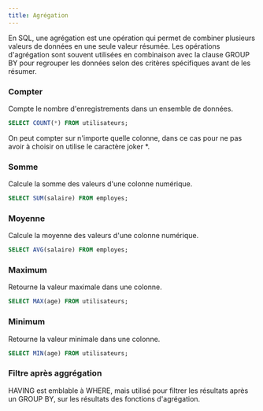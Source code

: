 ```yaml
---
title: Agrégation
---
```


En SQL, une agrégation est une opération qui permet de combiner plusieurs valeurs de données en une seule valeur résumée. Les opérations d'agrégation sont souvent utilisées en combinaison avec la clause GROUP BY pour regrouper les données selon des critères spécifiques avant de les résumer.

### Compter

Compte le nombre d'enregistrements dans un ensemble de données.

```sql
SELECT COUNT(*) FROM utilisateurs;
```

On peut compter sur n'importe quelle colonne, dans ce cas pour ne pas avoir à choisir on utilise le caractère joker *.

### Somme

Calcule la somme des valeurs d'une colonne numérique.

```sql
SELECT SUM(salaire) FROM employes;
```

### Moyenne 

Calcule la moyenne des valeurs d'une colonne numérique.

```sql
SELECT AVG(salaire) FROM employes;
```

### Maximum

Retourne la valeur maximale dans une colonne.

```sql
SELECT MAX(age) FROM utilisateurs;
```

### Minimum

Retourne la valeur minimale dans une colonne.

```sql
SELECT MIN(age) FROM utilisateurs;
```

### Filtre après aggrégation

HAVING est emblable à WHERE, mais utilisé pour filtrer les résultats après un GROUP BY, sur les résultats des fonctions d'agrégation.
